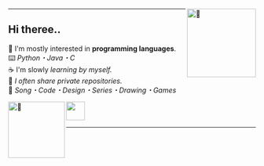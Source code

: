 [<img align="right" width="140" src="https://count.getloli.com/get/@:layushher?theme=moebooru" alt="🍜">](https://youtu.be/9Z2I6S2ERNg)

---
## Hi theree..

🍰 I'm mostly interested in **programming languages**.                                                                                                                  
⌨️ *Python・Java・C*                                                                                                                                                           
☕️ I'm slowly *learning by myself.*                                                                                                                                          
🍄 *I often share private repositories.*                                                                                                                                   
🍜 *Song・Code・Design・Series・Drawing・Games*

<img align="left" height="115" alt="🍰" src="https://thumbs.gfycat.com/ThunderousRecklessHumpbackwhale.webp"> <img height="38" src="https://thumbs.gfycat.com/RashGloomyJerboa.webp">

---

<!--

fav themes;
rule34 / moebooru

-->
